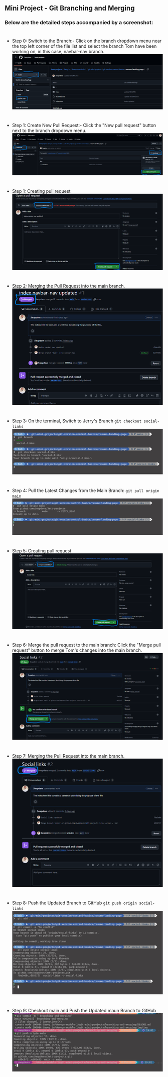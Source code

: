 ## Mini Project - Git Branching and Merging
### Below are the detailed steps accompanied by a screenshot:
#
- Step 0: Switch to the Branch:- Click on the branch dropdown menu near the top left corner of the file list and select the branch Tom have been working on, in this case, navbar-nav branch.
    ![TM-branch](img/TM-branch.png)
  #
- Step 1: Create New Pull Request:- Click the "New pull request" button next to the branch dropdown menu.
     ![TM-open-pull](img/TM-open-pull.png)
  #
- Step 1: Creating pull request
  ![TM-create-pull](img/TM-create-pull.png)
#
- Step 2: Merging the Pull Request into the main branch.
  ![TM-merged](img/TM-merged.png)
# 
- Step 3: On the terminal, Switch to Jerry's Branch ` git checkout social-links `
    ![JR-checkout](img/JR-checkout.png)
#
- Step 4: Pull the Latest Changes from the Main Branch: ` git pull origin main `
     ![JR-git-pull](img/JR-git-pull.png)
#
- Step 5: Creating pull request
     ![JR-create-pull](img/JR-create-pull.png)
#
- Step 6: Merge the pull request to the main branch: Click the "Merge pull request" button to merge Tom's changes into the main branch.
       ![JR-merge-pull](img/JR-merge-pull.png)
# 
- Step 7: Merging the Pull Request into the main branch.
    ![JR-merged](img/JR-merged.png)
#
- Step 8: Push the Updated Branch to GitHub ` git push origin social-links `
    ![JR-git-push](img/JR-git-push.png)
# 
- Step 9: Checkout main and Push the Updated maun Branch to GitHub
    ![main-git-push](img/main-git-push.png)
